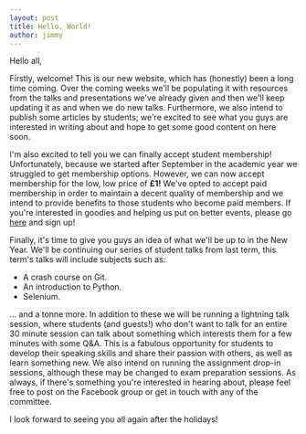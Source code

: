 ```yaml
---
layout: post
title: Hello, World!
author: jimmy
---
```


Hello all,

Firstly, welcome! This is our new website, which has (honestly) been a long time coming. Over the coming weeks we'll be populating it with resources from the talks and presentations we've already given and then we'll keep updating it as and when we do new talks. Furthermore, we also intend to publish some articles by students; we're excited to see what you guys are interested in writing about and hope to get some good content on here soon.

I'm also excited to tell you we can finally accept student membership! Unfortunately, because we started after September in the academic year we struggled to get membership options. However, we can now accept membership for the low, low price of **£1!** We've opted to accept paid membership in order to maintain a decent quality of membership and we intend to provide benefits to those students who become paid members. If you're interested in goodies and helping us put on better events, please go [here](http://www.mmunion.co.uk/studentactivities/manchester/societies/computing/) and sign up!

Finally, it's time to give you guys an idea of what we'll be up to in the New Year. We'll be continuing our series of student talks from last term, this term's talks will include subjects such as:

* A crash course on Git.
* An introduction to Python.
* Selenium.

... and a tonne more. In addition to these we will be running a lightning talk session, where students (and guests!) who don't want to talk for an entire 30 minute session can talk about something which interests them for a few minutes with some Q&A. This is a fabulous opportunity for students to develop their speaking skills and share their passion with others, as well as learn something new. We also intend on running the assignment drop-in sessions, although these may be changed to exam preparation sessions. As always, if there's something you're interested in hearing about, please feel free to post on the Facebook group or get in touch with any of the committee.

I look forward to seeing you all again after the holidays!